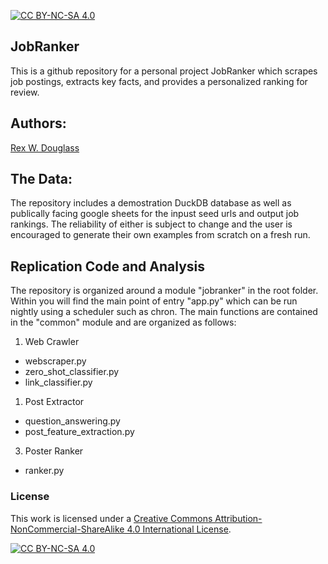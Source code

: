[![CC BY-NC-SA
4.0](https://img.shields.io/badge/License-CC%20BY--NC--SA%204.0-lightgrey.svg)](http://creativecommons.org/licenses/by-nc-sa/4.0/)

## JobRanker

This is a github repository for a personal project JobRanker which scrapes job postings, extracts key facts, and provides a personalized ranking for review.

## Authors:

[Rex W. Douglass](http://www.rexdouglass.com)

## The Data:

The repository includes a demostration DuckDB database as well as publically facing google sheets for the inpust seed urls and output job rankings. The reliability of either is subject to change and the user is encouraged to generate their own examples from scratch on a fresh run.

## Replication Code and Analysis

The repository is organized around a module "jobranker" in the root folder. Within you will find the main point of entry "app.py" which can be run nightly using a scheduler such as chron. The main functions are contained in the "common" module and are organized as follows:

1. Web Crawler
 * webscraper.py
 * zero_shot_classifier.py
 * link_classifier.py
1. Post Extractor
 * question_answering.py
 * post_feature_extraction.py
3. Poster Ranker
 * ranker.py

### License

This work is licensed under a [Creative Commons
Attribution-NonCommercial-ShareAlike 4.0 International
License](http://creativecommons.org/licenses/by-nc-sa/4.0/).

[![CC BY-NC-SA
4.0](https://licensebuttons.net/l/by-nc-sa/4.0/88x31.png)](http://creativecommons.org/licenses/by-nc-sa/4.0/)
